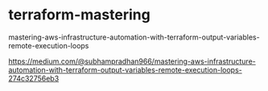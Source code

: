 # terraform-mastering
mastering-aws-infrastructure-automation-with-terraform-output-variables-remote-execution-loops

https://medium.com/@subhampradhan966/mastering-aws-infrastructure-automation-with-terraform-output-variables-remote-execution-loops-274c32756eb3
